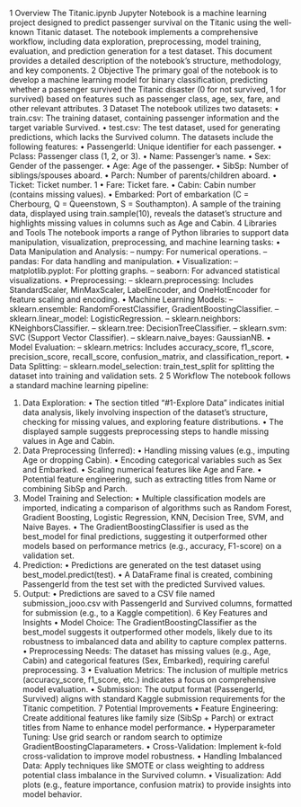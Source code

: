 1 Overview
The Titanic.ipynb Jupyter Notebook is a machine learning project designed to predict
passenger survival on the Titanic using the well-known Titanic dataset. The notebook
implements a comprehensive workflow, including data exploration, preprocessing, model
training, evaluation, and prediction generation for a test dataset. This document provides
a detailed description of the notebook’s structure, methodology, and key components.
2 Objective
The primary goal of the notebook is to develop a machine learning model for binary
classification, predicting whether a passenger survived the Titanic disaster (0 for not
survived, 1 for survived) based on features such as passenger class, age, sex, fare, and
other relevant attributes.
3 Dataset
The notebook utilizes two datasets:
• train.csv: The training dataset, containing passenger information and the target
variable Survived.
• test.csv: The test dataset, used for generating predictions, which lacks the Survived
column.
The datasets include the following features:
• PassengerId: Unique identifier for each passenger.
• Pclass: Passenger class (1, 2, or 3).
• Name: Passenger’s name.
• Sex: Gender of the passenger.
• Age: Age of the passenger.
• SibSp: Number of siblings/spouses aboard.
• Parch: Number of parents/children aboard.
• Ticket: Ticket number.
1
• Fare: Ticket fare.
• Cabin: Cabin number (contains missing values).
• Embarked: Port of embarkation (C = Cherbourg, Q = Queenstown, S = Southampton).
A sample of the training data, displayed using train.sample(10), reveals the dataset’s
structure and highlights missing values in columns such as Age and Cabin.
4 Libraries and Tools
The notebook imports a range of Python libraries to support data manipulation, visualization, preprocessing, and machine learning tasks:
• Data Manipulation and Analysis:
– numpy: For numerical operations.
– pandas: For data handling and manipulation.
• Visualization:
– matplotlib.pyplot: For plotting graphs.
– seaborn: For advanced statistical visualizations.
• Preprocessing:
– sklearn.preprocessing: Includes StandardScaler, MinMaxScaler, LabelEncoder,
and OneHotEncoder for feature scaling and encoding.
• Machine Learning Models:
– sklearn.ensemble: RandomForestClassifier, GradientBoostingClassifier.
– sklearn.linear_model: LogisticRegression.
– sklearn.neighbors: KNeighborsClassifier.
– sklearn.tree: DecisionTreeClassifier.
– sklearn.svm: SVC (Support Vector Classifier).
– sklearn.naive_bayes: GaussianNB.
• Model Evaluation:
– sklearn.metrics: Includes accuracy_score, f1_score, precision_score,
recall_score, confusion_matrix, and classification_report.
• Data Splitting:
– sklearn.model_selection: train_test_split for splitting the dataset into
training and validation sets.
2
5 Workflow
The notebook follows a standard machine learning pipeline:
1. Data Exploration:
• The section titled “#1-Explore Data” indicates initial data analysis, likely
involving inspection of the dataset’s structure, checking for missing values,
and exploring feature distributions.
• The displayed sample suggests preprocessing steps to handle missing values in
Age and Cabin.
2. Data Preprocessing (Inferred):
• Handling missing values (e.g., imputing Age or dropping Cabin).
• Encoding categorical variables such as Sex and Embarked.
• Scaling numerical features like Age and Fare.
• Potential feature engineering, such as extracting titles from Name or combining
SibSp and Parch.
3. Model Training and Selection:
• Multiple classification models are imported, indicating a comparison of algorithms such as Random Forest, Gradient Boosting, Logistic Regression, KNN,
Decision Tree, SVM, and Naive Bayes.
• The GradientBoostingClassifier is used as the best_model for final predictions, suggesting it outperformed other models based on performance metrics
(e.g., accuracy, F1-score) on a validation set.
4. Prediction:
• Predictions are generated on the test dataset using best_model.predict(test).
• A DataFrame final is created, combining PassengerId from the test set with
the predicted Survived values.
5. Output:
• Predictions are saved to a CSV file named submission_jooo.csv with PassengerId
and Survived columns, formatted for submission (e.g., to a Kaggle competition).
6 Key Features and Insights
• Model Choice: The GradientBoostingClassifier as the best_model suggests
it outperformed other models, likely due to its robustness to imbalanced data and
ability to capture complex patterns.
• Preprocessing Needs: The dataset has missing values (e.g., Age, Cabin) and
categorical features (Sex, Embarked), requiring careful preprocessing.
3
• Evaluation Metrics: The inclusion of multiple metrics (accuracy_score, f1_score,
etc.) indicates a focus on comprehensive model evaluation.
• Submission: The output format (PassengerId, Survived) aligns with standard
Kaggle submission requirements for the Titanic competition.
7 Potential Improvements
• Feature Engineering: Create additional features like family size (SibSp + Parch)
or extract titles from Name to enhance model performance.
• Hyperparameter Tuning: Use grid search or random search to optimize GradientBoostingClaparameters.
• Cross-Validation: Implement k-fold cross-validation to improve model robustness.
• Handling Imbalanced Data: Apply techniques like SMOTE or class weighting
to address potential class imbalance in the Survived column.
• Visualization: Add plots (e.g., feature importance, confusion matrix) to provide
insights into model behavior.
